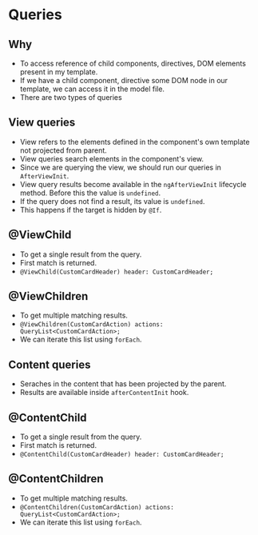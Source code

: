# Queries

## Why

- To access reference of child components, directives, DOM elements present in my template.
- If we have a child component, directive some DOM node in our template, we can access it in the model file.
- There are two types of queries

## View queries

- View refers to the elements defined in the component's own template not projected from parent.
- View queries search elements in the component's view.
- Since we are querying the view, we should run our queries in `AfterViewInit`.
- View query results become available in the `ngAfterViewInit` lifecycle method. Before this the value is `undefined`.
- If the query does not find a result, its value is `undefined`.
- This happens if the target is hidden by `@If`.

## @ViewChild

- To get a single result from the query.
- First match is returned.
- `@ViewChild(CustomCardHeader) header: CustomCardHeader;`

## @ViewChildren

- To get multiple matching results.
- `@ViewChildren(CustomCardAction) actions: QueryList<CustomCardAction>;`
- We can iterate this list using `forEach`.

## Content queries

- Seraches in the content that has been projected by the parent.
- Results are available inside `afterContentInit` hook.

## @ContentChild

- To get a single result from the query.
- First match is returned.
- `@ContentChild(CustomCardHeader) header: CustomCardHeader;`

## @ContentChildren

- To get multiple matching results.
- `@ContentChildren(CustomCardAction) actions: QueryList<CustomCardAction>;`
- We can iterate this list using `forEach`.
